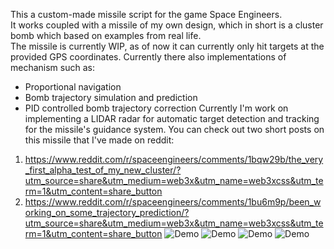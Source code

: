 This a custom-made missile script for the game Space Engineers. <br />
It works coupled with a missile of my own design, which in short is a cluster bomb which based on examples from real life. <br />
The missile is currently WIP, as of now it can currently only hit targets at the provided GPS coordinates. Currently there also implementations of mechanism such as: <br />
- Proportional navigation
- Bomb trajectory simulation and prediction
- PID controlled bomb trajectory correction
Currently I'm work on implementing a LIDAR radar for automatic target detection and tracking for the missile's guidance system.
You can check out two short posts on this missile that I've made on reddit: <br />
1. https://www.reddit.com/r/spaceengineers/comments/1bqw29b/the_very_first_alpha_test_of_my_new_cluster/?utm_source=share&utm_medium=web3x&utm_name=web3xcss&utm_term=1&utm_content=share_button
2. https://www.reddit.com/r/spaceengineers/comments/1bu6m9p/been_working_on_some_trajectory_prediction/?utm_source=share&utm_medium=web3x&utm_name=web3xcss&utm_term=1&utm_content=share_button
![Demo](cluster4.gif)
![Demo](cluster3.gif)
![Demo](cluster2.gif)
![Demo](cluster1.gif)
